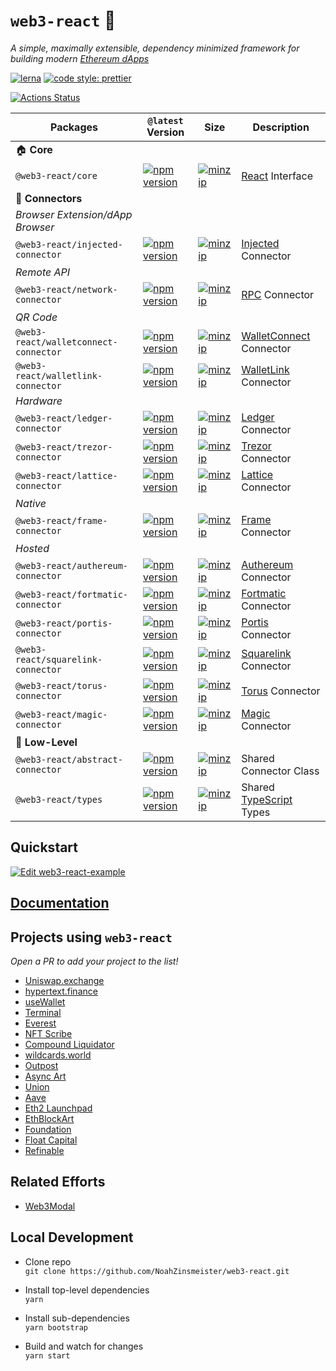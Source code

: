 # `web3-react` 🧰

_A simple, maximally extensible, dependency minimized framework for building modern [Ethereum dApps](https://ethereum.org/beginners/)_

[![lerna](https://img.shields.io/badge/maintained%20with-lerna-cc00ff.svg)](https://lerna.js.org/)
[![code style: prettier](https://img.shields.io/badge/code_style-prettier-ff69b4.svg?style=flat-square)](https://github.com/prettier/prettier)

[![Actions Status](https://github.com/NoahZinsmeister/web3-react/workflows/CI/badge.svg)](https://github.com/NoahZinsmeister/web3-react/actions)

| Packages                              | `@latest` Version                                                                                                                                                         | Size                                                                                                                                                                                 | Description                                                                         |
| ------------------------------------- | ------------------------------------------------------------------------------------------------------------------------------------------------------------------------- | ------------------------------------------------------------------------------------------------------------------------------------------------------------------------------------ | ----------------------------------------------------------------------------------- |
| 🏠 **Core**                           |
| `@web3-react/core`                    | [![npm version](https://img.shields.io/npm/v/@web3-react/core/latest.svg)](https://www.npmjs.com/package/@web3-react/core/v/latest)                                       | [![minzip](https://img.shields.io/bundlephobia/minzip/@web3-react/core/latest.svg)](https://bundlephobia.com/result?p=@web3-react/core@latest)                                       | [React](https://reactjs.org/) Interface                                             |
| 🔌 **Connectors**                     |
| _Browser Extension/dApp Browser_      |
| `@web3-react/injected-connector`      | [![npm version](https://img.shields.io/npm/v/@web3-react/injected-connector/latest.svg)](https://www.npmjs.com/package/@web3-react/injected-connector/v/latest)           | [![minzip](https://img.shields.io/bundlephobia/minzip/@web3-react/injected-connector/latest.svg)](https://bundlephobia.com/result?p=@web3-react/injected-connector@latest)           | [Injected](https://github.com/ethereum/EIPs/blob/master/EIPS/eip-1193.md) Connector |
| _Remote API_                          |
| `@web3-react/network-connector`       | [![npm version](https://img.shields.io/npm/v/@web3-react/network-connector/latest.svg)](https://www.npmjs.com/package/@web3-react/network-connector/v/latest)             | [![minzip](https://img.shields.io/bundlephobia/minzip/@web3-react/network-connector/latest.svg)](https://bundlephobia.com/result?p=@web3-react/network-connector@latest)             | [RPC](https://github.com/ethereum/wiki/wiki/JSON-RPC) Connector                     |
| _QR Code_                             |
| `@web3-react/walletconnect-connector` | [![npm version](https://img.shields.io/npm/v/@web3-react/walletconnect-connector/latest.svg)](https://www.npmjs.com/package/@web3-react/walletconnect-connector/v/latest) | [![minzip](https://img.shields.io/bundlephobia/minzip/@web3-react/walletconnect-connector/latest.svg)](https://bundlephobia.com/result?p=@web3-react/walletconnect-connector@latest) | [WalletConnect](https://walletconnect.org/) Connector                               |
| `@web3-react/walletlink-connector`    | [![npm version](https://img.shields.io/npm/v/@web3-react/walletlink-connector/latest.svg)](https://www.npmjs.com/package/@web3-react/walletlink-connector/v/latest)       | [![minzip](https://img.shields.io/bundlephobia/minzip/@web3-react/walletlink-connector/latest.svg)](https://bundlephobia.com/result?p=@web3-react/walletlink-connector@latest)       | [WalletLink](https://www.walletlink.org/#/) Connector                               |
| _Hardware_                            |
| `@web3-react/ledger-connector`        | [![npm version](https://img.shields.io/npm/v/@web3-react/ledger-connector/latest.svg)](https://www.npmjs.com/package/@web3-react/ledger-connector/v/latest)               | [![minzip](https://img.shields.io/bundlephobia/minzip/@web3-react/ledger-connector/latest.svg)](https://bundlephobia.com/result?p=@web3-react/ledger-connector@latest)               | [Ledger](https://www.ledger.com/) Connector                                         |
| `@web3-react/trezor-connector`        | [![npm version](https://img.shields.io/npm/v/@web3-react/trezor-connector/latest.svg)](https://www.npmjs.com/package/@web3-react/trezor-connector/v/latest)               | [![minzip](https://img.shields.io/bundlephobia/minzip/@web3-react/trezor-connector/latest.svg)](https://bundlephobia.com/result?p=@web3-react/trezor-connector@latest)               | [Trezor](https://trezor.io/) Connector                                              |
| `@web3-react/lattice-connector`       | [![npm version](https://img.shields.io/npm/v/@web3-react/lattice-connector/latest.svg)](https://www.npmjs.com/package/@web3-react/lattice-connector/v/latest)             | [![minzip](https://img.shields.io/bundlephobia/minzip/@web3-react/lattice-connector/latest.svg)](https://bundlephobia.com/result?p=@web3-react/lattice-connector@latest)             | [Lattice](https://gridplus.io/) Connector                                           |
| _Native_                              |
| `@web3-react/frame-connector`         | [![npm version](https://img.shields.io/npm/v/@web3-react/frame-connector/latest.svg)](https://www.npmjs.com/package/@web3-react/frame-connector/v/latest)                 | [![minzip](https://img.shields.io/bundlephobia/minzip/@web3-react/frame-connector/latest.svg)](https://bundlephobia.com/result?p=@web3-react/frame-connector@latest)                 | [Frame](https://frame.sh/) Connector                                                |
| _Hosted_                              |
| `@web3-react/authereum-connector`     | [![npm version](https://img.shields.io/npm/v/@web3-react/authereum-connector/latest.svg)](https://www.npmjs.com/package/@web3-react/authereum-connector/v/latest)         | [![minzip](https://img.shields.io/bundlephobia/minzip/@web3-react/authereum-connector/latest.svg)](https://bundlephobia.com/result?p=@web3-react/authereum-connector@latest)         | [Authereum](https://authereum.org/) Connector                                       |
| `@web3-react/fortmatic-connector`     | [![npm version](https://img.shields.io/npm/v/@web3-react/fortmatic-connector/latest.svg)](https://www.npmjs.com/package/@web3-react/fortmatic-connector/v/latest)         | [![minzip](https://img.shields.io/bundlephobia/minzip/@web3-react/fortmatic-connector/latest.svg)](https://bundlephobia.com/result?p=@web3-react/fortmatic-connector@latest)         | [Fortmatic](https://fortmatic.com/) Connector                                       |
| `@web3-react/portis-connector`        | [![npm version](https://img.shields.io/npm/v/@web3-react/portis-connector/latest.svg)](https://www.npmjs.com/package/@web3-react/portis-connector/v/latest)               | [![minzip](https://img.shields.io/bundlephobia/minzip/@web3-react/portis-connector/latest.svg)](https://bundlephobia.com/result?p=@web3-react/portis-connector@latest)               | [Portis](https://www.portis.io/) Connector                                          |
| `@web3-react/squarelink-connector`    | [![npm version](https://img.shields.io/npm/v/@web3-react/squarelink-connector/latest.svg)](https://www.npmjs.com/package/@web3-react/squarelink-connector/v/latest)       | [![minzip](https://img.shields.io/bundlephobia/minzip/@web3-react/squarelink-connector/latest.svg)](https://bundlephobia.com/result?p=@web3-react/squarelink-connector@latest)       | [Squarelink](https://squarelink.com/) Connector                                     |
| `@web3-react/torus-connector`         | [![npm version](https://img.shields.io/npm/v/@web3-react/torus-connector/latest.svg)](https://www.npmjs.com/package/@web3-react/torus-connector/v/latest)                 | [![minzip](https://img.shields.io/bundlephobia/minzip/@web3-react/torus-connector/latest.svg)](https://bundlephobia.com/result?p=@web3-react/torus-connector@latest)                 | [Torus](https://tor.us/) Connector                                                  |
| `@web3-react/magic-connector`         | [![npm version](https://img.shields.io/npm/v/@web3-react/magic-connector/latest.svg)](https://www.npmjs.com/package/@web3-react/magic-connector/v/latest)                 | [![minzip](https://img.shields.io/bundlephobia/minzip/@web3-react/magic-connector/latest.svg)](https://bundlephobia.com/result?p=@web3-react/magic-connector@latest)                 | [Magic](https://magic.link) Connector                                               |
| 🐉 **Low-Level**                      |
| `@web3-react/abstract-connector`      | [![npm version](https://img.shields.io/npm/v/@web3-react/abstract-connector/latest.svg)](https://www.npmjs.com/package/@web3-react/abstract-connector/v/latest)           | [![minzip](https://img.shields.io/bundlephobia/minzip/@web3-react/abstract-connector/latest.svg)](https://bundlephobia.com/result?p=@web3-react/abstract-connector@latest)           | Shared Connector Class                                                              |
| `@web3-react/types`                   | [![npm version](https://img.shields.io/npm/v/@web3-react/types/latest.svg)](https://www.npmjs.com/package/@web3-react/types/v/latest)                                     | [![minzip](https://img.shields.io/bundlephobia/minzip/@web3-react/types/latest.svg)](https://bundlephobia.com/result?p=@web3-react/types@latest)                                     | Shared [TypeScript](https://www.typescriptlang.org/) Types                          |

## Quickstart

[![Edit web3-react-example](https://codesandbox.io/static/img/play-codesandbox.svg)](https://codesandbox.io/s/github/NoahZinsmeister/web3-react/tree/v6/example?fontsize=14&hidenavigation=1&theme=dark)

## [Documentation](docs)

## Projects using `web3-react`

_Open a PR to add your project to the list!_

- [Uniswap.exchange](https://github.com/Uniswap/uniswap-frontend)
- [hypertext.finance](https://github.com/NoahZinsmeister/hypertext)
- [useWallet](https://github.com/aragon/use-wallet)
- [Terminal](https://blog.terminal.co/web3-react-integration/)
- [Everest](https://github.com/metacartel/everest-web-app)
- [NFT Scribe](https://github.com/conlan/nft-scribe)
- [Compound Liquidator](https://github.com/conlan/compound-liquidator)
- [wildcards.world](https://github.com/wildcards-world/ui)
- [Outpost](https://github.com/OutpostProtocol/outpost-app)
- [Async Art](https://async.art)
- [Union](https://union.finance)
- [Aave](https://app.aave.com)
- [Eth2 Launchpad](https://launchpad.ethereum.org/)
- [EthBlockArt](https://ethblock.art/)
- [Foundation](https://foundation.app)
- [Float Capital](https://float.capital)
- [Refinable](https://refinable.com)

## Related Efforts

- [Web3Modal](https://github.com/web3modal/web3modal)

## Local Development

- Clone repo\
  `git clone https://github.com/NoahZinsmeister/web3-react.git`

- Install top-level dependencies\
  `yarn`

- Install sub-dependencies\
  `yarn bootstrap`

- Build and watch for changes\
  `yarn start`
